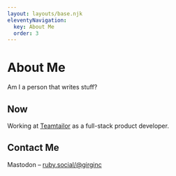 ```yaml
---
layout: layouts/base.njk
eleventyNavigation:
  key: About Me
  order: 3
---
```


# About Me

Am I a person that writes stuff?

## Now

Working at [Teamtailor](https://www.teamtailor.com/) as a full-stack product developer.

## Contact Me

Mastodon – [ruby.social/@girginc](https://ruby.social/@girginc)
